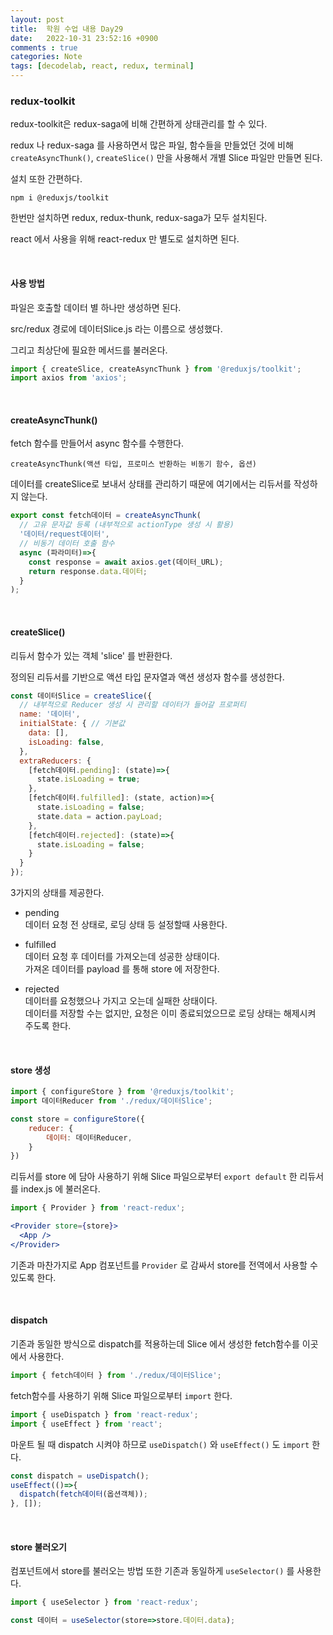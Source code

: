 ```yaml
---
layout: post
title:  학원 수업 내용 Day29
date:   2022-10-31 23:52:16 +0900
comments : true
categories: Note
tags: [decodelab, react, redux, terminal]
---
```



### redux-toolkit

redux-toolkit은 redux-saga에 비해 간편하게 상태관리를 할 수 있다.

redux 나 redux-saga 를 사용하면서 많은 파일, 함수들을 만들었던 것에 비해 `createAsyncThunk()`, `createSlice()` 만을 사용해서 개별 Slice 파일만 만들면 된다.

설치 또한 간편하다.

```npm
npm i @reduxjs/toolkit
```

한번만 설치하면 redux, redux-thunk, redux-saga가 모두 설치된다.

react 에서 사용을 위해 react-redux 만 별도로 설치하면 된다.

<br>

#### 사용 방법

파일은 호출할 데이터 별 하나만 생성하면 된다.

src/redux 경로에 데이터Slice.js 라는 이름으로 생성했다.

그리고 최상단에 필요한 메서드를 불러온다.

```javascript
import { createSlice, createAsyncThunk } from '@reduxjs/toolkit';
import axios from 'axios';
```

<br>

#### createAsyncThunk()

fetch 함수를 만들어서 async 함수를 수행한다.

`createAsyncThunk(액션 타입, 프로미스 반환하는 비동기 함수, 옵션)`

데이터를 createSlice로 보내서 상태를 관리하기 때문에 여기에서는 리듀서를 작성하지 않는다.

```javascript
export const fetch데이터 = createAsyncThunk(
  // 고유 문자값 등록 (내부적으로 actionType 생성 시 활용)
  '데이터/request데이터',
  // 비동기 데이터 호출 함수
  async (파라미터)=>{
    const response = await axios.get(데이터_URL);
    return response.data.데이터;
  }
);
```

<br>

#### createSlice()

리듀서 함수가 있는 객체 'slice' 를 반환한다.

정의된 리듀서를 기반으로 액션 타입 문자열과 액션 생성자 함수를 생성한다.

```javascript
const 데이터Slice = createSlice({
  // 내부적으로 Reducer 생성 시 관리할 데이터가 들어갈 프로퍼티
  name: '데이터',
  initialState: { // 기본값
    data: [],
    isLoading: false,
  },
  extraReducers: {
    [fetch데이터.pending]: (state)=>{
      state.isLoading = true;
    },
    [fetch데이터.fulfilled]: (state, action)=>{
      state.isLoading = false;
      state.data = action.payLoad;
    },
    [fetch데이터.rejected]: (state)=>{
      state.isLoading = false;
    }
  }
});
```

3가지의 상태를 제공한다.

- pending    
데이터 요청 전 상태로, 로딩 상태 등 설정할때 사용한다.

- fulfilled    
데이터 요청 후 데이터를 가져오는데 성공한 상태이다.    
가져온 데이터를 payload 를 통해 store 에 저장한다.

- rejected    
데이터를 요청했으나 가지고 오는데 실패한 상태이다.    
데이터를 저장할 수는 없지만, 요청은 이미 종료되었으므로 로딩 상태는 해제시켜 주도록 한다.

<br>

#### store 생성

```javascript
import { configureStore } from '@reduxjs/toolkit';
import 데이터Reducer from './redux/데이터Slice';

const store = configureStore({
	reducer: {
		데이터: 데이터Reducer,
	}
})
```

리듀서를 store 에 담아 사용하기 위해 Slice 파일으로부터 `export default` 한 리듀서를 index.js 에 불러온다.

```javascript
import { Provider } from 'react-redux';
```

```jsx
<Provider store={store}>
  <App />
</Provider>
```

기존과 마찬가지로 App 컴포넌트를 `Provider` 로 감싸서 store를 전역에서 사용할 수 있도록 한다.

<br>

#### dispatch

기존과 동일한 방식으로 dispatch를 적용하는데 Slice 에서 생성한 fetch함수를 이곳에서 사용한다.

```javascript
import { fetch데이터 } from './redux/데이터Slice';
```

fetch함수를 사용하기 위해 Slice 파일으로부터 `import` 한다.

```javascript
import { useDispatch } from 'react-redux';
import { useEffect } from 'react';
```

마운트 될 때 dispatch 시켜야 하므로 `useDispatch()` 와 `useEffect()` 도 `import` 한다.

```javascript
const dispatch = useDispatch();
useEffect(()=>{
  dispatch(fetch데이터(옵션객체));
}, []);
```

<br>

#### store 불러오기

컴포넌트에서 store를 불러오는 방법 또한 기존과 동일하게 `useSelector()` 를 사용한다.

```javascript
import { useSelector } from 'react-redux';

const 데이터 = useSelector(store=>store.데이터.data);
```

<br>

